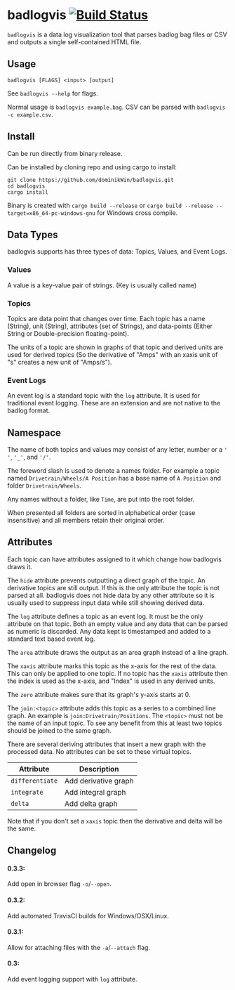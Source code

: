 # badlogvis [![Build Status](https://travis-ci.org/dominikWin/badlogvis.svg)](https://travis-ci.org/dominikWin/badlogvis)

`badlogvis` is a data log visualization tool that parses badlog bag files or CSV and outputs a single self-contained HTML file.

## Usage

```
badlogvis [FLAGS] <input> [output]
```

See `badlogvis --help` for flags.

Normal usage is `badlogvis example.bag`.
CSV can be parsed with `badlogvis -c example.csv`.

## Install

Can be run directly from binary release.

Can be installed by cloning repo and using cargo to install:

```
git clone https://github.com/dominikWin/badlogvis.git
cd badlogvis
cargo install
```

Binary is created with `cargo build --release` or `cargo build --release --target=x86_64-pc-windows-gnu` for Windows cross compile.

## Data Types

badlogvis supports has three types of data: Topics, Values, and Event Logs.

### Values

A value is a key-value pair of strings. (Key is usually called name)

### Topics

Topics are data point that changes over time.
Each topic has a name (String), unit (String), attributes (set of Strings), and data-points (Either String or Double-precision floating-point).

The units of a topic are shown in graphs of that topic and derived units are used for derived topics (So the derivative of "Amps" with an xaxis unit of "s" creates a new unit of "Amps/s").

### Event Logs

An event log is a standard topic with the `log` attribute. It is used for traditional event logging. These are an extension and are not native to the badlog format.

## Namespace

The name of both topics and values may consist of any letter, number or a `' '`, `'_'`, and `'/'`.

The foreword slash is used to denote a names folder. For example a topic named `Drivetrain/Wheels/A Position` has a base name of `A Position` and folder `Drivetrain/Wheels`.

Any names without a folder, like `Time`, are put into the root folder.

When presented all folders are sorted in alphabetical order (case insensitive) and all members retain their original order.

## Attributes

Each topic can have attributes assigned to it which change how badlogvis draws it.

The `hide` attribute prevents outputting a direct graph of the topic. An derivative topics are still output. If this is the only attribute the topic is not parsed at all. badlogvis does not hide data by any other attribute so it is usually used to suppress input data while still showing derived data.

The `log` attribute defines a topic as an event log. It must be the only attribute on that topic. Both an empty value and any data that can be parsed as numeric is discarded. Any data kept is timestamped and added to a standard text based event log.

The `area` attribute draws the output as an area graph instead of a line graph.

The `xaxis` attribute marks this topic as the x-axis for the rest of the data. This can only be applied to one topic.
If no topic has the `xaxis` attribute then the index is used as the x-axis, and "Index" is used in any derived units.

The `zero` attribute makes sure that its graph's y-axis starts at 0.

The `join:<topic>` attribute adds this topic as a series to a combined line graph. An example is `join:Drivetrain/Positions`. The `<topic>` must not be the name of an input topic.
To see any benefit from this at least two topics should be joined to the same graph.

There are several deriving attributes that insert a new graph with the processed data. No attributes can be set to these virtual topics.

| Attribute | Description |
| --------- | ----------- |
| `differentiate` | Add derivative graph |
| `integrate` | Add integral graph |
| `delta` | Add delta graph |

Note that if you don't set a `xaxis` topic then the derivative and delta will be the same.

## Changelog

#### 0.3.3:
Add open in browser flag `-o`/`--open`.

#### 0.3.2:
Add automated TravisCI builds for Windows/OSX/Linux.

#### 0.3.1:
Allow for attaching files with the `-a`/`--attach` flag.

#### 0.3:
Add event logging support with `log` attribute.
